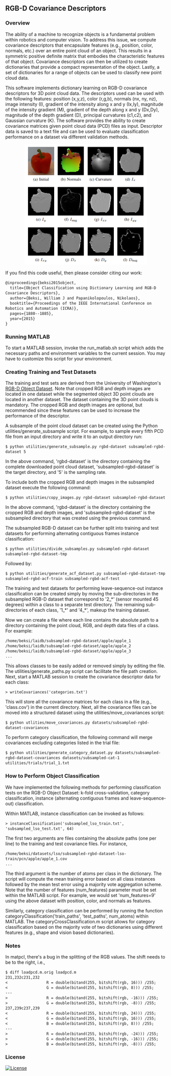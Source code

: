 ## RGB-D Covariance Descriptors

### Overview
The ability of a machine to recognize objects is a fundamental problem within
robotics and computer vision. To address this issue, we compute covariance
descriptors that encapsulate features (e.g., position, color, normals, etc.)
over an entire point cloud of an object. This results in a symmetric positive
definite matrix that embodies the characteristic features of that object.
Covariance descriptors can then be utilized to create dictionaries that provide
a compact representation of the object. Lastly, a set of dictionaries for a
range of objects can be used to classify new point cloud data.

This software implements dictionary learning on RGB-D covariance descriptors for
3D point cloud data. The descriptors used can be used with the following
features: position (x,y,z), color (r,g,b), normals (nx, ny, nz), image
intensity (I), gradient of the intensity along x and y (Ix,Iy), magnitude of
the intensity gradient (M), gradient of the depth along x and y (Dx,Dy),
magnitude of the depth gradient (D), principal curvatures (c1,c2), and Gaussian
curvature (K). The software provides the ability to create covariance matrices
given point cloud data (PCD) files as input. Descriptor data is saved to a text
file and can be used to evaluate classification performance on a dataset via
different validation methods. 

<p align="center">
<img src='./images/covariance_descriptor_features.png'>
</p>

If you find this code useful, then please consider citing our work:

```                                                                                                                                                           
@inproceedings{beksi2015object,
  title={Object Classification using Dictionary Learning and RGB-D Covariance Descriptors},
  author={Beksi, William J and Papanikolopoulos, Nikolaos},
  booktitle={Proceedings of the IEEE International Conference on Robotics and Automation (ICRA)},
  pages={1880--1885},
  year={2015}
}
```   

### Running MATLAB

To start a MATLAB session, invoke the run\_matlab.sh script which adds the 
necessary paths and environment variables to the current session. You may have 
to customize this script for your environment.

### Creating Training and Test Datasets

The training and test sets are derived from the University of Washington's
[RGB-D Object
Dataset](https://www.cs.washington.edu/research/rgb-d-object-dataset). Note
that cropped RGB and depth images are located in one dataset while the
segmented object 3D point clouds are located in another dataset. The dataset
containing the 3D point clouds is mandatory. The cropped RGB and depth images
are optional, but recommended since these features can be used to increase the
performance of the descriptor.

A subsample of the point cloud dataset can be created using the Python
utilities/generate\_subsample script. For example, to sample every fifth PCD
file from an input directory and write it to an output directory run:

    $ python utilities/generate_subsample.py rgbd-dataset subsampled-rgbd-dataset 5

In the above command, 'rgbd-dataset' is the directory containing the complete 
downloaded point cloud dataset, 'subsampled-rgbd-dataset' is the target 
directory, and '5' is the sampling rate. 

To include both the cropped RGB and depth images in the subsampled dataset
execute the following command:

    $ python utilities/copy_images.py rgbd-dataset subsampled-rgbd-dataset

In the above command, 'rgbd-dataset' is the directory containing the cropped
RGB and depth images, and 'subsampled-rgbd-dataset' is the subsampled directory
that was created using the previous command. 

The subsampled RGB-D dataset can be further split into training and test 
datasets for performing alternating contiguous frames instance 
classification:

    $ python utilities/divide_subsamples.py subsampled-rgbd-dataset subsampled-rgbd-dataset-tmp  

Followed by:

    $ python utilities/generate_acf_dataset.py subsampled-rgbd-dataset-tmp subsampled-rgbd-acf-train subsampled-rgbd-acf-test

The training and test datasets for performing leave-sequence-out instance
classification can be created simply by moving the sub-directories in the
subsampled RGB-D dataset that correspond to '2\_\*' (sensor mounted 45 degrees)
within a class to a separate test directory. The remaining sub-directories of
each class, '1\_\*' and '4\_\*', makeup the training dataset.

Now we can create a file where each line contains the absolute path to a
directory containing the point cloud, RGB, and depth data files of a class. For
example:

    /home/beksi/laidb/subsampled-rgbd-dataset/apple/apple_1
    /home/beksi/laidb/subsampled-rgbd-dataset/apple/apple_2
    /home/beksi/laidb/subsampled-rgbd-dataset/apple/apple_3
    ...

This allows classes to be easily added or removed simply by editing the file.
The utilities/generate\_paths.py script can facilitate the file path creation.
Next, start a MATLAB session to create the covariance descriptor data for each
class:

    > writeCovariances('categories.txt')

This will store all the covariance matrices for each class in a file (e.g.,
'class.cov') in the current directory. Next, all the covariance files can be
moved into a structured dataset using the utilities/move\_covariances script:

    $ python utlities/move_covariances.py datasets/subsampled-rgbd-dataset-covariances

To perform category classification, the following command will merge
covariances excluding categories listed in the trial file: 

    $ python utilities/generate_category_dataset.py datasets/subsampled-rgbd-dataset-covariances datasets/subsampled-cat-1 utilities/trials/trial_1.txt

### How to Perform Object Classification 

We have implemented the following methods for performing classification tests on 
the RGB-D Object Dataset: k-fold cross-validation, category classification, 
instance (alternating contiguous frames and leave-sequence-out) classification. 

Within MATLAB, instance classification can be invoked as follows:

    > instanceClassification('subsampled_lso_train.txt', 'subsampled_lso_test.txt', 64)

The first two arguments are files containing the absolute paths (one per line) to
the training and test covariance files. For instance, 

    /home/beksi/datasets/lso/subsampled-rgbd-dataset-lso-train/pcn/apple/apple_1.cov
    ...

The third argument is the number of atoms per class in the dictionary. The
script will compute the mean training error based on all class instances
followed by the mean test error using a majority vote aggregation scheme. Note
that the number of features (num\_features) parameter must be set within the
MATLAB script. For example, we would set 'num\_features=9' using the above
dataset with position, color, and normals as features. 

Similarly, category classification can be performed by running the function
categoryClassification('train\_paths', 'test\_paths', num\_atoms) within
MATLAB. The categoryCrossClassification.m script allows for category
classification based on the majority vote of two dictionaries using different
features (e.g., shape and vision based dictionaries). 

### Notes

In matpcl, there's a bug in the splitting of the RGB values. The shift needs to
be to the right, i.e.,

    $ diff loadpcd.m.orig loadpcd.m
    231,232c231,232
    <                 R = double(bitand(255, bitshift(rgb, 16))) /255;
    <                 G = double(bitand(255, bitshift(rgb, 8))) /255;
    ---
    >                 R = double(bitand(255, bitshift(rgb, -16))) /255;
    >                 G = double(bitand(255, bitshift(rgb, -8))) /255;
    237,239c237,239
    <                 R = double(bitand(255, bitshift(rgb, 24))) /255;
    <                 G = double(bitand(255, bitshift(rgb, 16))) /255;
    <                 B = double(bitand(255, bitshift(rgb, 8))) /255;
    ---
    >                 R = double(bitand(255, bitshift(rgb, -24))) /255;
    >                 G = double(bitand(255, bitshift(rgb, -16))) /255;
    >                 B = double(bitand(255, bitshift(rgb, -8))) /255;

### License

[![License](https://img.shields.io/badge/License-BSD_2--Clause-orange.svg)](https://github.com/robotic-vision-lab/RGBD-Covariance-Descriptors/blob/main/LICENSE)
